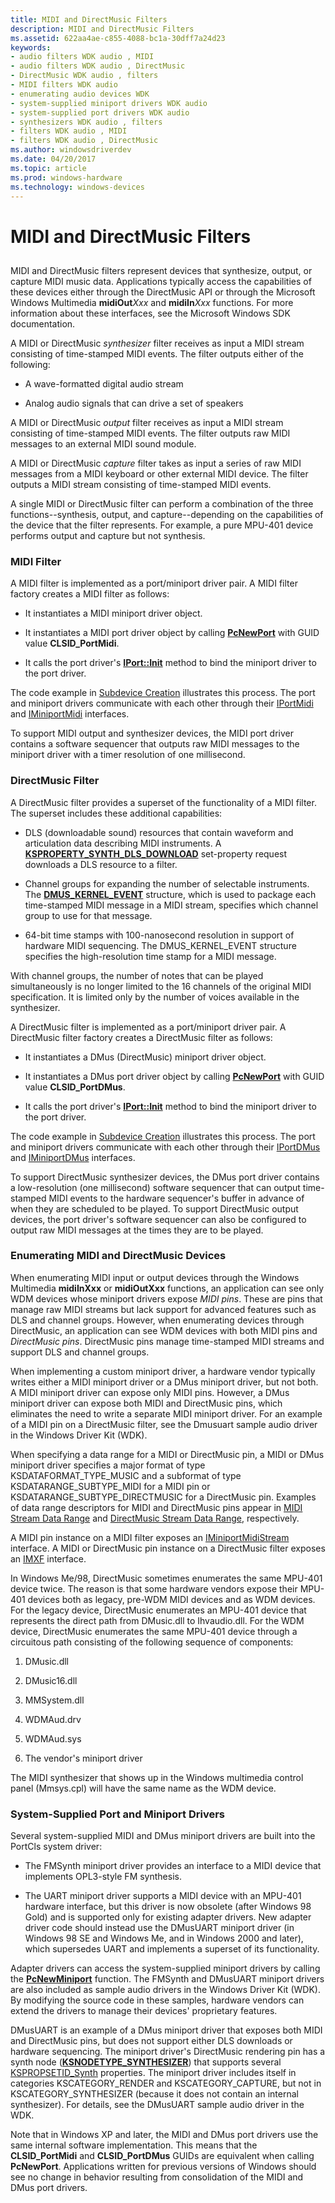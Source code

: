 ```yaml
---
title: MIDI and DirectMusic Filters
description: MIDI and DirectMusic Filters
ms.assetid: 622aa4ae-c855-4088-bc1a-30dff7a24d23
keywords:
- audio filters WDK audio , MIDI
- audio filters WDK audio , DirectMusic
- DirectMusic WDK audio , filters
- MIDI filters WDK audio
- enumerating audio devices WDK
- system-supplied miniport drivers WDK audio
- system-supplied port drivers WDK audio
- synthesizers WDK audio , filters
- filters WDK audio , MIDI
- filters WDK audio , DirectMusic
ms.author: windowsdriverdev
ms.date: 04/20/2017
ms.topic: article
ms.prod: windows-hardware
ms.technology: windows-devices
---
```


# MIDI and DirectMusic Filters


## <span id="midi_and_directmusic_filters"></span><span id="MIDI_AND_DIRECTMUSIC_FILTERS"></span>


MIDI and DirectMusic filters represent devices that synthesize, output, or capture MIDI music data. Applications typically access the capabilities of these devices either through the DirectMusic API or through the Microsoft Windows Multimedia **midiOut***Xxx* and **midiIn***Xxx* functions. For more information about these interfaces, see the Microsoft Windows SDK documentation.

A MIDI or DirectMusic *synthesizer* filter receives as input a MIDI stream consisting of time-stamped MIDI events. The filter outputs either of the following:

-   A wave-formatted digital audio stream

-   Analog audio signals that can drive a set of speakers

A MIDI or DirectMusic *output* filter receives as input a MIDI stream consisting of time-stamped MIDI events. The filter outputs raw MIDI messages to an external MIDI sound module.

A MIDI or DirectMusic *capture* filter takes as input a series of raw MIDI messages from a MIDI keyboard or other external MIDI device. The filter outputs a MIDI stream consisting of time-stamped MIDI events.

A single MIDI or DirectMusic filter can perform a combination of the three functions--synthesis, output, and capture--depending on the capabilities of the device that the filter represents. For example, a pure MPU-401 device performs output and capture but not synthesis.

### <span id="MIDI_Filter"></span><span id="midi_filter"></span><span id="MIDI_FILTER"></span>MIDI Filter

A MIDI filter is implemented as a port/miniport driver pair. A MIDI filter factory creates a MIDI filter as follows:

-   It instantiates a MIDI miniport driver object.

-   It instantiates a MIDI port driver object by calling [**PcNewPort**](https://msdn.microsoft.com/library/windows/hardware/ff537715) with GUID value **CLSID\_PortMidi**.

-   It calls the port driver's [**IPort::Init**](https://msdn.microsoft.com/library/windows/hardware/ff536943) method to bind the miniport driver to the port driver.

The code example in [Subdevice Creation](subdevice-creation.md) illustrates this process. The port and miniport drivers communicate with each other through their [IPortMidi](https://msdn.microsoft.com/library/windows/hardware/ff536891) and [IMiniportMidi](https://msdn.microsoft.com/library/windows/hardware/ff536703) interfaces.

To support MIDI output and synthesizer devices, the MIDI port driver contains a software sequencer that outputs raw MIDI messages to the miniport driver with a timer resolution of one millisecond.

### <span id="DirectMusic_Filter"></span><span id="directmusic_filter"></span><span id="DIRECTMUSIC_FILTER"></span>DirectMusic Filter

A DirectMusic filter provides a superset of the functionality of a MIDI filter. The superset includes these additional capabilities:

-   DLS (downloadable sound) resources that contain waveform and articulation data describing MIDI instruments. A [**KSPROPERTY\_SYNTH\_DLS\_DOWNLOAD**](https://msdn.microsoft.com/library/windows/hardware/ff537396) set-property request downloads a DLS resource to a filter.

-   Channel groups for expanding the number of selectable instruments. The [**DMUS\_KERNEL\_EVENT**](https://msdn.microsoft.com/library/windows/hardware/ff536340) structure, which is used to package each time-stamped MIDI message in a MIDI stream, specifies which channel group to use for that message.

-   64-bit time stamps with 100-nanosecond resolution in support of hardware MIDI sequencing. The DMUS\_KERNEL\_EVENT structure specifies the high-resolution time stamp for a MIDI message.

With channel groups, the number of notes that can be played simultaneously is no longer limited to the 16 channels of the original MIDI specification. It is limited only by the number of voices available in the synthesizer.

A DirectMusic filter is implemented as a port/miniport driver pair. A DirectMusic filter factory creates a DirectMusic filter as follows:

-   It instantiates a DMus (DirectMusic) miniport driver object.

-   It instantiates a DMus port driver object by calling [**PcNewPort**](https://msdn.microsoft.com/library/windows/hardware/ff537715) with GUID value **CLSID\_PortDMus**.

-   It calls the port driver's [**IPort::Init**](https://msdn.microsoft.com/library/windows/hardware/ff536943) method to bind the miniport driver to the port driver.

The code example in [Subdevice Creation](subdevice-creation.md) illustrates this process. The port and miniport drivers communicate with each other through their [IPortDMus](https://msdn.microsoft.com/library/windows/hardware/ff536879) and [IMiniportDMus](https://msdn.microsoft.com/library/windows/hardware/ff536699) interfaces.

To support DirectMusic synthesizer devices, the DMus port driver contains a low-resolution (one millisecond) software sequencer that can output time-stamped MIDI events to the hardware sequencer's buffer in advance of when they are scheduled to be played. To support DirectMusic output devices, the port driver's software sequencer can also be configured to output raw MIDI messages at the times they are to be played.

### <span id="Enumerating_MIDI_and_DirectMusic_Devices"></span><span id="enumerating_midi_and_directmusic_devices"></span><span id="ENUMERATING_MIDI_AND_DIRECTMUSIC_DEVICES"></span>Enumerating MIDI and DirectMusic Devices

When enumerating MIDI input or output devices through the Windows Multimedia **midiInXxx** or **midiOutXxx** functions, an application can see only WDM devices whose miniport drivers expose *MIDI pins*. These are pins that manage raw MIDI streams but lack support for advanced features such as DLS and channel groups. However, when enumerating devices through DirectMusic, an application can see WDM devices with both MIDI pins and *DirectMusic pins*. DirectMusic pins manage time-stamped MIDI streams and support DLS and channel groups.

When implementing a custom miniport driver, a hardware vendor typically writes either a MIDI miniport driver or a DMus miniport driver, but not both. A MIDI miniport driver can expose only MIDI pins. However, a DMus miniport driver can expose both MIDI and DirectMusic pins, which eliminates the need to write a separate MIDI miniport driver. For an example of a MIDI pin on a DirectMusic filter, see the Dmusuart sample audio driver in the Windows Driver Kit (WDK).

When specifying a data range for a MIDI or DirectMusic pin, a MIDI or DMus miniport driver specifies a major format of type KSDATAFORMAT\_TYPE\_MUSIC and a subformat of type KSDATARANGE\_SUBTYPE\_MIDI for a MIDI pin or KSDATARANGE\_SUBTYPE\_DIRECTMUSIC for a DirectMusic pin. Examples of data range descriptors for MIDI and DirectMusic pins appear in [MIDI Stream Data Range](midi-stream-data-range.md) and [DirectMusic Stream Data Range](directmusic-stream-data-range.md), respectively.

A MIDI pin instance on a MIDI filter exposes an [IMiniportMidiStream](https://msdn.microsoft.com/library/windows/hardware/ff536704) interface. A MIDI or DirectMusic pin instance on a DirectMusic filter exposes an [IMXF](https://msdn.microsoft.com/library/windows/hardware/ff536782) interface.

In Windows Me/98, DirectMusic sometimes enumerates the same MPU-401 device twice. The reason is that some hardware vendors expose their MPU-401 devices both as legacy, pre-WDM MIDI devices and as WDM devices. For the legacy device, DirectMusic enumerates an MPU-401 device that represents the direct path from DMusic.dll to Ihvaudio.dll. For the WDM device, DirectMusic enumerates the same MPU-401 device through a circuitous path consisting of the following sequence of components:

1.  DMusic.dll

2.  DMusic16.dll

3.  MMSystem.dll

4.  WDMAud.drv

5.  WDMAud.sys

6.  The vendor's miniport driver

The MIDI synthesizer that shows up in the Windows multimedia control panel (Mmsys.cpl) will have the same name as the WDM device.

### <span id="System-Supplied_Port_and_Miniport_Drivers"></span><span id="system-supplied_port_and_miniport_drivers"></span><span id="SYSTEM-SUPPLIED_PORT_AND_MINIPORT_DRIVERS"></span>System-Supplied Port and Miniport Drivers

Several system-supplied MIDI and DMus miniport drivers are built into the PortCls system driver:

-   The FMSynth miniport driver provides an interface to a MIDI device that implements OPL3-style FM synthesis.

-   The UART miniport driver supports a MIDI device with an MPU-401 hardware interface, but this driver is now obsolete (after Windows 98 Gold) and is supported only for existing adapter drivers. New adapter driver code should instead use the DMusUART miniport driver (in Windows 98 SE and Windows Me, and in Windows 2000 and later), which supersedes UART and implements a superset of its functionality.

Adapter drivers can access the system-supplied miniport drivers by calling the [**PcNewMiniport**](https://msdn.microsoft.com/library/windows/hardware/ff537714) function. The FMSynth and DMusUART miniport drivers are also included as sample audio drivers in the Windows Driver Kit (WDK). By modifying the source code in these samples, hardware vendors can extend the drivers to manage their devices' proprietary features.

DMusUART is an example of a DMus miniport driver that exposes both MIDI and DirectMusic pins, but does not support either DLS downloads or hardware sequencing. The miniport driver's DirectMusic rendering pin has a synth node ([**KSNODETYPE\_SYNTHESIZER**](https://msdn.microsoft.com/library/windows/hardware/ff537203)) that supports several [KSPROPSETID\_Synth](https://msdn.microsoft.com/library/windows/hardware/ff537486) properties. The miniport driver includes itself in categories KSCATEGORY\_RENDER and KSCATEGORY\_CAPTURE, but not in KSCATEGORY\_SYNTHESIZER (because it does not contain an internal synthesizer). For details, see the DMusUART sample audio driver in the WDK.

Note that in Windows XP and later, the MIDI and DMus port drivers use the same internal software implementation. This means that the **CLSID\_PortMidi** and **CLSID\_PortDMus** GUIDs are equivalent when calling **PcNewPort**. Applications written for previous versions of Windows should see no change in behavior resulting from consolidation of the MIDI and DMus port drivers.

 

 




